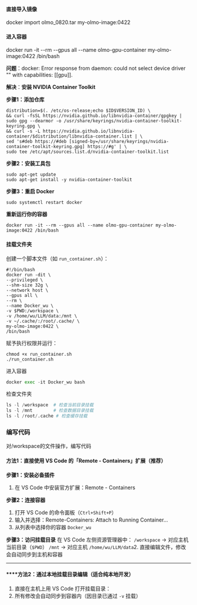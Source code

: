 #### 直接导入镜像
docker import olmo\_0820.tar my-olmo-image:0422



#### 进入容器
docker run -it --rm --gpus all --name olmo-gpu-container my-olmo-image:0422 /bin/bash



**问题**：docker: Error response from daemon: could not select device driver "" with capabilities: \[\[gpu\]\].

**解决**：**安装 NVIDIA Container Toolkit​**​

​**​步骤1：添加仓库​**​

```Plain Text
distribution=$(. /etc/os-release;echo $ID$VERSION_ID) \
&& curl -fsSL https://nvidia.github.io/libnvidia-container/gpgkey | sudo gpg --dearmor -o /usr/share/keyrings/nvidia-container-toolkit-keyring.gpg \
&& curl -s -L https://nvidia.github.io/libnvidia-container/$distribution/libnvidia-container.list | \
sed 's#deb https://#deb [signed-by=/usr/share/keyrings/nvidia-container-toolkit-keyring.gpg] https://#g' | \
sudo tee /etc/apt/sources.list.d/nvidia-container-toolkit.list
```
​**​步骤2：安装工具包​**​

```Plain Text
sudo apt-get update
sudo apt-get install -y nvidia-container-toolkit
```
​**​步骤3：重启 Docker​**​

```Plain Text
sudo systemctl restart docker
```


**重新运行你的容器​**​

```Plain Text
docker run -it --rm --gpus all --name olmo-gpu-container my-olmo-image:0422 /bin/bash
```


#### 挂载文件夹
创建一个脚本文件（如 `run_container.sh`）：

```Plain Text
#!/bin/bash
docker run -dit \
--privileged \
--shm-size 32g \
--network host \
--gpus all \
--rm \
--name Docker_wu \
-v $PWD:/workspace \
-v /home/wu/LLM/data:/mnt \
-v ~/.cache/:/root/.cache/ \
my-olmo-image:0422 \
/bin/bash
```
赋予执行权限并运行：

```Plain Text
chmod +x run_container.sh
./run_container.sh
```
进入容器

```python
docker exec -it Docker_wu bash
```
检查文件夹

```python
ls -l /workspace  # 检查当前目录挂载
ls -l /mnt        # 检查数据目录挂载
ls -l /root/.cache # 检查缓存挂载
```
### 编写代码
对/workspace的文件操作，编写代码

#### 方法1：直接使用 VS Code 的「Remote - Containers」扩展（推荐）​​
​**​步骤1：安装必备插件​**​

1. 在 VS Code 中安装官方扩展：Remote - Containers

​**​步骤2：连接容器​**​

1. 打开 VS Code 的命令面板（`Ctrl+Shift+P`）
2. 输入并选择：Remote-Containers: Attach to Running Container...
3. 从列表中选择你的容器 `Docker_wu`

​**​步骤3：访问挂载目录​**​
在 VS Code 左侧资源管理器中：
`/workspace` → 对应主机当前目录（`$PWD`）
`/mnt` → 对应主机 `/home/wu/LLM/data`2. 直接编辑文件，修改会自动同步到主机和容器

---
#### ​**​**方法2：通过本地挂载目录编辑（适合纯本地开发）​​​
1. 直接在主机上用 VS Code 打开挂载目录：
2. 所有修改会自动同步到容器内（因目录已通过 `-v` 挂载）

